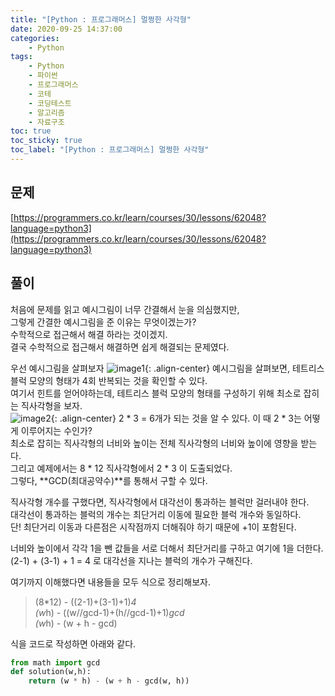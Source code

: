```yaml
---
title: "[Python : 프로그래머스] 멀쩡한 사각형"
date: 2020-09-25 14:37:00
categories:
    - Python
tags:
    - Python
    - 파이썬
    - 프로그래머스
    - 코테
    - 코딩테스트
    - 알고리즘
    - 자료구조
toc: true
toc_sticky: true
toc_label: "[Python : 프로그래머스] 멀쩡한 사각형"
---
```

## 문제
[https://programmers.co.kr/learn/courses/30/lessons/62048?language=python3](https://programmers.co.kr/learn/courses/30/lessons/62048?language=python3)
## 풀이
처음에 문제를 읽고 예시그림이 너무 간결해서 눈을 의심했지만,  
그렇게 간결한 예시그림을 준 이유는 무엇이겠는가?  
수학적으로 접근해서 해결 하라는 것이겠지.  
결국 수학적으로 접근해서 해결하면 쉽게 해결되는 문제였다.  
  
우선 예시그림을 살펴보자
![image1](https://grepp-programmers.s3.amazonaws.com/files/production/ee895b2cd9/567420db-20f4-4064-afc3-af54c4a46016.png){: .align-center}
예시그림을 살펴보면, 테트리스 블럭 모양의 형태가 4회 반복되는 것을 확인할 수 있다.  
여기서 힌트를 얻어야하는데, 테트리스 블럭 모양의 형태를 구성하기 위해 최소로 잡히는 직사각형을 보자.  
![image2](https://user-images.githubusercontent.com/37354145/94229565-dda53800-ff3a-11ea-8a7b-24d229b7c375.png){: .align-center}
2 * 3 = 6개가 되는 것을 알 수 있다. 이 때 2 * 3는 어떻게 이루어지는 수인가?  
최소로 잡히는 직사각형의 너비와 높이는 전체 직사각형의 너비와 높이에 영향을 받는다.  
그리고 예제에서는 8 * 12 직사각형에서 2 * 3 이 도출되었다.  
그렇다, **GCD(최대공약수)**를 통해서 구할 수 있다.  
  
직사각형 개수를 구했다면, 직사각형에서 대각선이 통과하는 블럭만 걸러내야 한다.  
대각선이 통과하는 블럭의 개수는 최단거리 이동에 필요한 블럭 개수와 동일하다.  
단! 최단거리 이동과 다른점은 시작점까지 더해줘야 하기 때문에 +1이 포함된다.  

너비와 높이에서 각각 1을 뺀 값들을 서로 더해서 최단거리를 구하고 여기에 1을 더한다.  
(2-1) + (3-1) + 1 = 4 로 대각선을 지나는 블럭의 개수가 구해진다.  
  
여기까지 이해했다면 내용들을 모두 식으로 정리해보자.

> (8*12) - ((2-1)+(3-1)+1)*4  
> (w*h) - ((w//gcd-1)+(h//gcd-1)+1)*gcd  
> (w*h) - (w + h - gcd)

식을 코드로 작성하면 아래와 같다.  
```python
from math import gcd
def solution(w,h):
    return (w * h) - (w + h - gcd(w, h))
```